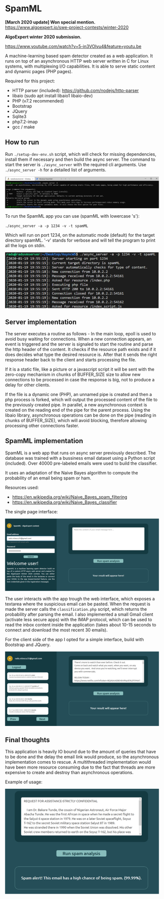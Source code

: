 # SpamML

**[March 2020 update] Won special mention.**
https://www.algoexpert.io/swe-project-contests/winter-2020

**AlgoExpert winter 2020 submission.**

https://www.youtube.com/watch?v=5-in3VOlvu4&feature=youtu.be

A machine-learning based spam detector created as a web application.
It runs on top of an asynchronous HTTP web server written in C for Linux systems, with multiplexing I/O capabilities. It is able to serve static content and dynamic pages (PHP pages).

Required for this project:
- HTTP parser (included): https://github.com/nodejs/http-parser
- libaio (sudo apt install libaio1 libaio-dev)
- PHP (v7.2 recommended)
- Bootstrap
- JQuery
- Sqlite3
- php7.2-imap
- gcc / make

## How to run
Run `./setup-dev-env.sh` script, which will check for missing dependencies, install them if necessary and then build the async server. The command to start the server is `./async_server` with the required cli arguments. Use `./async_server -h` for a detailed list of arguments.

![Help option](https://github.com/Nurckye/SpamML/blob/master/presentation_images/AWS_help.png)

To run the SpamML app you can use (spamML with lowercase 's'):

`./async_server -a -p 1234 -v -t spamML`

Which will run on port 1234, on the automatic mode (default) for the target directory spamML. '-v' stands for verbose and will tell the program to print all the logs on stdin.

![Logs](https://github.com/Nurckye/SpamML/blob/master/presentation_images/AWS_logs.png)

## Server implementation
The server executes a routine as follows - In the main loop, epoll is used to avoid busy waiting for connections. When a new connection appears, an event is triggered and the server is signaled to start the routine and parse the http header of the content. It checks if the resource path exists and if it does decides what type the desired resource is. After that it sends the right response header back to the client and starts processing the file. 

If it is a static file, like a picture or a javascript script it will be sent with the zero-copy mechanism in chunks of BUFFER_SIZE size to allow new connections to be processed in case the response is big, not to produce a delay for other clients. 

If the file is a dynamic one (PHP), an unnamed pipe is created and then a php process is forked, which will output the processed content of the file to the previously created pipe. In parallel, a new asynchronous context is created on the reading end of the pipe for the parent process. Using the libaio library, asynchronous operations can be done on the pipe (reading in chunks of BUFFER_SIZE), which will avoid blocking, therefore allowing processing other connections faster. 

## SpamML implementation 
SpamML is a web app that runs on async server previously described. The database was trained with a bussiness email dataset using a Python script (included). Over 40000 pre-labeled emails were used to build the classifier. 

It uses an adaptation of the Naive Bayes algorithm to compute the probability of an email being spam or ham.

Resources used:
- https://en.wikipedia.org/wiki/Naive_Bayes_spam_filtering
- https://en.wikipedia.org/wiki/Naive_Bayes_classifier

The single page interface: 


![InterfaceNotLogged](https://github.com/Nurckye/SpamML/blob/master/presentation_images/AWS_interface2.png)

The user interacts with the app trough the web interface, which exposes a textarea where the suspicious email can be pasted. When the request is made the server calls the `classification.php` script, which returns the probability after parsing the email. 
I also implemented a small Gmail client (activate less secure apps) with the IMAP protocol, which can be used to read the inbox content inside the application (takes about 10-15 seconds to connect and download the most recent 30 emails). 

For the client side of the app I opted for a simple interface, build with Bootstrap and JQuery.

![InterfaceLogged](https://github.com/Nurckye/SpamML/blob/master/presentation_images/AWS_interface.png)

## Final thoughts 

This application is heavily IO bound due to the amount of queries that have to be done and the delay the email link would produce, so the asynchronous implementation comes to rescue. A multithreaded implementation would have been more resource consuming due to the fact that threads are more expensive to create and destroy than asynchronous operations.

Example of usage:

![funEx](https://github.com/Nurckye/SpamML/blob/master/presentation_images/AWS_spamexample.png)
